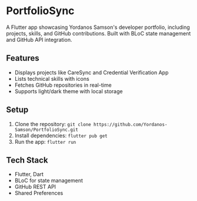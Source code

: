 # PortfolioSync
A Flutter app showcasing Yordanos Samson's developer portfolio, including projects, skills, and GitHub contributions. Built with BLoC state management and GitHub API integration.

## Features
- Displays projects like CareSync and Credential Verification App
- Lists technical skills with icons
- Fetches GitHub repositories in real-time
- Supports light/dark theme with local storage

## Setup
1. Clone the repository: `git clone https://github.com/Yordanos-Samson/PortfolioSync.git`
2. Install dependencies: `flutter pub get`
3. Run the app: `flutter run`

## Tech Stack
- Flutter, Dart
- BLoC for state management
- GitHub REST API
- Shared Preferences
